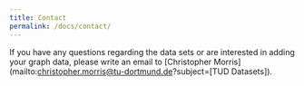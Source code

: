 ```yaml
---
title: Contact
permalink: /docs/contact/
---
```

If you have any questions regarding the data sets or are interested in adding your graph data, please write an email to [Christopher Morris](mailto:christopher.morris@tu-dortmund.de?subject=[TUD Datasets]).

